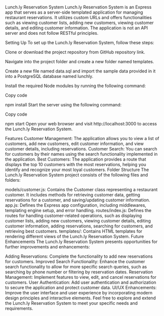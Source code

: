 Lunch.ly Reservation System
Lunch.ly Reservation System is an Express app that serves as a server-side templated application for managing restaurant reservations. It utilizes custom URLs and offers functionalities such as viewing customer lists, adding new customers, viewing customer details, and editing customer information. The application is not an API server and does not follow RESTful principles.

Setting Up
To set up the Lunch.ly Reservation System, follow these steps:

Clone or download the project repository from GitHub repository link.

Navigate into the project folder and create a new folder named templates.

Create a new file named data.sql and import the sample data provided in it into a PostgreSQL database named lunchly.

Install the required Node modules by running the following command:

Copy code

npm install
Start the server using the following command:

Copy code

npm start
Open your web browser and visit http://localhost:3000 to access the Lunch.ly Reservation System.

Features
Customer Management: The application allows you to view a list of customers, add new customers, edit customer information, and view customer details, including reservations.
Customer Search: You can search for customers by their names using the search functionality implemented in the application.
Best Customers: The application provides a route that displays the top 10 customers with the most reservations, helping you identify and recognize your most loyal customers.
Folder Structure
The Lunch.ly Reservation System project consists of the following files and folders:

models/customer.js: Contains the Customer class representing a restaurant customer. It includes methods for retrieving customer data, getting reservations for a customer, and saving/updating customer information.
app.js: Defines the Express app configuration, including middlewares, templating engine setup, and error handling.
routes/index.js: Defines the routes for handling customer-related operations, such as displaying customer lists, adding new customers, viewing customer details, editing customer information, adding reservations, searching for customers, and retrieving best customers.
templates/: Contains HTML templates for rendering different views of the Lunch.ly Reservation System.
Future Enhancements
The Lunch.ly Reservation System presents opportunities for further improvements and enhancements:

Adding Reservations: Complete the functionality to add new reservations for customers.
Improved Search Functionality: Enhance the customer search functionality to allow for more specific search queries, such as searching by phone number or filtering by reservation dates.
Reservation Management: Implement features to view, edit, and cancel reservations for customers.
User Authentication: Add user authentication and authorization to secure the application and protect customer data.
UI/UX Enhancements: Improve the user interface and user experience by incorporating modern design principles and interactive elements.
Feel free to explore and extend the Lunch.ly Reservation System to meet your specific needs and requirements.

